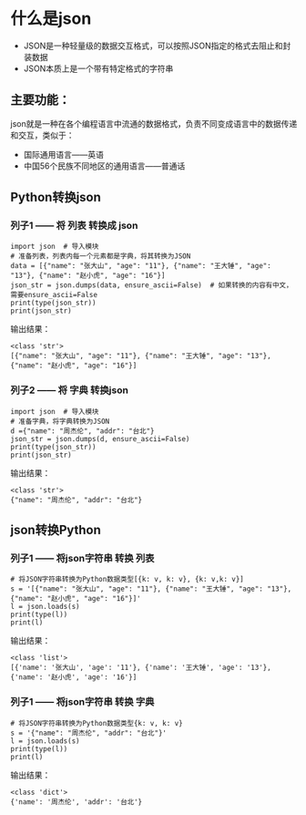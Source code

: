 # 什么是json
* JSON是一种轻量级的数据交互格式，可以按照JSON指定的格式去阻止和封装数据
* JSON本质上是一个带有特定格式的字符串
## 主要功能：
json就是一种在各个编程语言中流通的数据格式，负责不同变成语言中的数据传递和交互，类似于：<br>
* 国际通用语言——英语<br>
* 中国56个民族不同地区的通用语言——普通话

## Python转换json
### 列子1 —— 将 列表 转换成 json
```
import json  # 导入模块
# 准备列表，列表内每一个元素都是字典，将其转换为JSON
data = [{"name": "张大山", "age": "11"}, {"name": "王大锤", "age": "13"}, {"name": "赵小虎", "age": "16"}]
json_str = json.dumps(data, ensure_ascii=False)  # 如果转换的内容有中文，需要ensure_ascii=False
print(type(json_str))
print(json_str)
```
输出结果：
```commandline
<class 'str'>
[{"name": "张大山", "age": "11"}, {"name": "王大锤", "age": "13"}, {"name": "赵小虎", "age": "16"}]
```
### 列子2 —— 将 字典 转换json
```commandline
import json  # 导入模块
# 准备字典，将字典转换为JSON
d ={"name": "周杰伦", "addr": "台北"}
json_str = json.dumps(d, ensure_ascii=False)
print(type(json_str))
print(json_str)
```
输出结果：
```commandline
<class 'str'>
{"name": "周杰伦", "addr": "台北"}
```
## json转换Python
### 列子1 —— 将json字符串 转换 列表
```commandline
# 将JSON字符串转换为Python数据类型[{k: v, k: v}, {k: v,k: v}]
s = '[{"name": "张大山", "age": "11"}, {"name": "王大锤", "age": "13"}, {"name": "赵小虎", "age": "16"}]'
l = json.loads(s)
print(type(l))
print(l)
```
输出结果：
```commandline
<class 'list'>
[{'name': '张大山', 'age': '11'}, {'name': '王大锤', 'age': '13'}, {'name': '赵小虎', 'age': '16'}]
```
### 列子1 —— 将json字符串 转换 字典
```commandline
# 将JSON字符串转换为Python数据类型{k: v, k: v}
s = '{"name": "周杰伦", "addr": "台北"}'
l = json.loads(s)
print(type(l))
print(l)
```
输出结果：
```commandline
<class 'dict'>
{'name': '周杰伦', 'addr': '台北'}
```